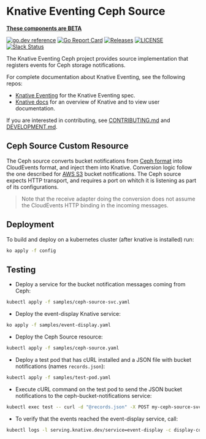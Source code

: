 # Knative Eventing Ceph Source

**[These components are BETA](https://github.com/knative/community/tree/main/mechanics/MATURITY-LEVELS.md)**

[![go.dev reference](https://img.shields.io/badge/go.dev-reference-007d9c?logo=go&logoColor=white)](https://pkg.go.dev/github.com/knative-sandbox/eventing-ceph)
[![Go Report Card](https://goreportcard.com/badge/knative/eventing-contrib)](https://goreportcard.com/report/knative-sandbox/eventing-ceph)
[![Releases](https://img.shields.io/github/release-pre/knative/eventing-contrib.svg)](https://github.com/knative-sandbox/eventing-ceph/releases)
[![LICENSE](https://img.shields.io/github/license/knative/eventing-contrib.svg)](https://github.com/knative-sandbox/eventing-ceph/blob/master/LICENSE)
[![Slack Status](https://img.shields.io/badge/slack-join_chat-white.svg?logo=slack&style=social)](https://knative.slack.com)

The Knative Eventing Ceph project provides source implementation that registers
events for Ceph storage notifications.

For complete documentation about Knative Eventing, see the following repos:

- [Knative Eventing](https://www.knative.dev/docs/eventing/) for the Knative
  Eventing spec.
- [Knative docs](https://www.knative.dev/docs/) for an overview of Knative and
  to view user documentation.

If you are interested in contributing, see [CONTRIBUTING.md](./CONTRIBUTING.md)
and [DEVELOPMENT.md](./DEVELOPMENT.md).

## Ceph Source Custom Resource

The Ceph source converts bucket notifications from
[Ceph format](https://docs.ceph.com/docs/master/radosgw/notifications/#events)
into CloudEvents format, and inject them into Knative. Conversion logic follow
the one described for
[AWS S3](https://github.com/cloudevents/spec/blob/master/adapters/aws-s3.md)
bucket notifications. The Ceph source expects HTTP transport, and requires a
port on whitch it is listening as part of its configurations.

> Note that the receive adapter doing the conversion does not assume the
> CloudEvents HTTP binding in the incoming messages.

## Deployment

To build and deploy on a kubernetes cluster (after knative is installed) run:

```bash
ko apply -f config
```

## Testing

- Deploy a service for the bucket notification messages coming from Ceph:

```bash
kubectl apply -f samples/ceph-source-svc.yaml
```

- Deploy the event-display Knative service:

```bash
ko apply -f samples/event-display.yaml
```

- Deploy the Ceph Source resource:

```bash
kubectl apply -f samples/ceph-source.yaml
```

- Deploy a test pod that has cURL installed and a JSON file with bucket
  notifications (names `records.json`):

```bash
kubectl apply -f samples/test-pod.yaml
```

- Execute cURL command on the test pod to send the JSON bucket notifications to
  the ceph-bucket-notifications service:

```bash
kubectl exec test -- curl -d "@records.json" -X POST my-ceph-source-svc.default.svc.cluster.local
```

- To verify that the events reached the event-display service, call:

```bash
kubectl logs -l serving.knative.dev/service=event-display -c display-container --tail=100
```
